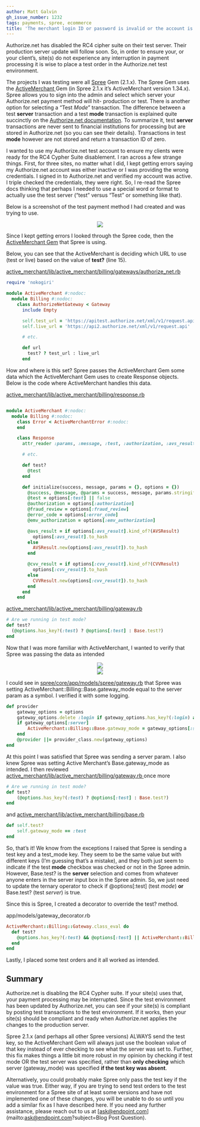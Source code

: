 ```yaml
---
author: Matt Galvin
gh_issue_number: 1232
tags: payments, spree, ecommerce
title: 'The merchant login ID or password is invalid or the account is inactive, and to how to fix it in Spree'
---
```


Authorize.net has disabled the RC4 cipher suite on their test server. Their production server update will follow soon. So, in order to ensure your, or your client’s, site(s) do not experience any interruption in payment processing it is wise to place a test order in the Authorize.net test environment.

The projects I was testing were all [Spree](https://spreecommerce.com/) Gem (2.1.x). The Spree Gem uses the [ActiveMerchant ](https://github.com/activemerchant/active_merchant)Gem (in Spree 2.1.x it’s ActiveMerchant version 1.34.x). Spree allows you to sign into the admin and select which server your Authorize.net payment method will hit- production or test. There is another option for selecting a “Test *Mode*” transaction. The difference between a test **server** transaction and a test **mode** transaction is explained quite succinctly on the [Authorize.net documentation](http://developer.authorize.net/hello_world/testing_guide/). To summarize it, test **server** transactions are never sent to financial institutions for processing but are stored in Authorize.net (so you can see their details). Transactions in test **mode** however are not stored and return a transaction ID of zero.

I wanted to use my Authorize.net test account to ensure my clients were ready for the RC4 Cypher Suite disablement. I ran across a few strange things. First, for three sites, no matter what I did, I kept getting errors saying my Authorize.net account was either inactive or I was providing the wrong credentials. I signed in to Authorize.net and verified my account was active. I triple checked the credentials, they were right. So, I re-read the Spree docs thinking that perhaps I needed to use a special word or format to actually use the test server (“test” versus “Test” or something like that).

Below is a screenshot of the test payment method I had created and was trying to use.

<div class="separator" style="clear: both; text-align: center;"><a href="/blog/2016/06/02/the-merchant-login-id-or-password-is/image-0.png" imageanchor="1" style="margin-left: 1em; margin-right: 1em;"><img border="0" src="/blog/2016/06/02/the-merchant-login-id-or-password-is/image-0.png"/></a></div>

Since I kept getting errors I looked through the Spree code, then the [ActiveMerchant Gem](https://github.com/activemerchant/active_merchant) that Spree is using.

Below, you can see that the ActiveMerchant is deciding which URL to use (test or live) based on the value of **test?** (line 15).

[active_merchant/lib/active_merchant/billing/gateways/authorize_net.rb](https://github.com/activemerchant/active_merchant/blob/master/lib/active_merchant/billing/gateways/authorize_net.rb)

```ruby
require 'nokogiri'

module ActiveMerchant #:nodoc:
  module Billing #:nodoc:
    class AuthorizeNetGateway < Gateway
      include Empty

      self.test_url = 'https://apitest.authorize.net/xml/v1/request.api'
      self.live_url = 'https://api2.authorize.net/xml/v1/request.api'

      # etc.

      def url
        test? ? test_url : live_url
      end
```

How and where is this set? Spree passes the ActiveMerchant Gem some data which the ActiveMerchant Gem uses to create Response objects. Below is the code where ActiveMerchant handles this data.

[active_merchant/lib/active_merchant/billing/response.rb](https://github.com/activemerchant/active_merchant/blob/master/lib/active_merchant/billing/response.rb)

```ruby

module ActiveMerchant #:nodoc:
  module Billing #:nodoc:
    class Error < ActiveMerchantError #:nodoc:
    end

    class Response
      attr_reader :params, :message, :test, :authorization, :avs_result, :cvv_result, :error_code, :emv_authorization

      # etc.

      def test?
        @test
      end

      def initialize(success, message, params = {}, options = {})
        @success, @message, @params = success, message, params.stringify_keys
        @test = options[:test] || false
        @authorization = options[:authorization]
        @fraud_review = options[:fraud_review]
        @error_code = options[:error_code]
        @emv_authorization = options[:emv_authorization]

        @avs_result = if options[:avs_result].kind_of?(AVSResult)
          options[:avs_result].to_hash
        else
          AVSResult.new(options[:avs_result]).to_hash
        end

        @cvv_result = if options[:cvv_result].kind_of?(CVVResult)
          options[:cvv_result].to_hash
        else
          CVVResult.new(options[:cvv_result]).to_hash
        end
      end
    end
```

[active_merchant/lib/active_merchant/billing/gateway.rb](https://github.com/activemerchant/active_merchant/blob/master/lib/active_merchant/billing/gateway.rb)

```ruby
# Are we running in test mode?
def test?
  (@options.has_key?(:test) ? @options[:test] : Base.test?)
end
```

Now that I was more familiar with ActiveMerchant, I wanted to verify that Spree was passing the data as intended

<div class="separator" style="clear: both; text-align: center;"><a href="/blog/2016/06/02/the-merchant-login-id-or-password-is/image-1-big.png" imageanchor="1" style="margin-left: 1em; margin-right: 1em;"><img border="0" src="/blog/2016/06/02/the-merchant-login-id-or-password-is/image-1.png"/></a></div>

<div class="separator" style="clear: both; text-align: center;"><a href="/blog/2016/06/02/the-merchant-login-id-or-password-is/image-2-big.png" imageanchor="1" style="margin-left: 1em; margin-right: 1em;"><img border="0" src="/blog/2016/06/02/the-merchant-login-id-or-password-is/image-2.png"/></a></div>

I could see in [spree/core/app/models/spree/gateway.rb](https://github.com/spree/spree/blob/8bfa0824d2a7f6cfa6efc9bd4e32d1d564f6270b/core/app/models/spree/gateway.rb) that Spree was setting ActiveMerchant::Billing::Base.gateway_mode equal to the server param as a symbol. I verified it with some logging.

```ruby
def provider
	gateway_options = options
	gateway_options.delete :login if gateway_options.has_key?(:login) and gateway_options[:login].nil?
	if gateway_options[:server]
		ActiveMerchant::Billing::Base.gateway_mode = gateway_options[:server].to_sym
	end
	@provider ||= provider_class.new(gateway_options)
end
```

At this point I was satisfied that Spree was sending a server param. I also knew Spree was setting Active Merchant’s Base.gateway_mode as intended. I then reviewed [active_merchant/lib/active_merchant/billing/gateway.rb
](https://github.com/activemerchant/active_merchant/blob/master/lib/active_merchant/billing/gateway.rb) once more

```ruby
# Are we running in test mode?
def test?
	(@options.has_key?(:test) ? @options[:test] : Base.test?)
end
```

and [active_merchant/lib/active_merchant/billing/base.rb](https://github.com/activemerchant/active_merchant/blob/v1.34.0/lib/active_merchant/billing/base.rb)

```ruby
def self.test?
	self.gateway_mode == :test
end
```

So, that’s it! We know from the exceptions I raised that Spree is sending a test key and a test_mode key. They seem to be the same value but with different keys (I’m guessing that’s a mistake), and they both just seem to indicate if the test **mode** checkbox was checked or not in the Spree admin. However, Base.test? is the **server** selection and comes from whatever anyone enters in the server input box in the Spree admin. So, we just need to update the ternary operator to check if @options\[:test\] (test *mode*) **or** Base.test? (test *server*) is true.

Since this is Spree, I created a decorator to override the test? method.

app/models/gateway_decorator.rb

```ruby
ActiveMerchant::Billing::Gateway.class_eval do
  def test?
    @options.has_key?(:test) && @options[:test] || ActiveMerchant::Billing::Base.test?
  end
end
```

Lastly, I placed some test orders and it all worked as intended.

## Summary

Authorize.net is disabling the RC4 Cypher suite. If your site(s) uses that, your payment processing may be interrupted. Since the test environment has been updated by Authorize.net, you can see if your site(s) is compliant by posting test transactions to the test environment. If it works, then your site(s) should be compliant and ready when Authorize.net applies the changes to the production server.

Spree 2.1.x  (and perhaps all other Spree versions) ALWAYS send the test key, so the ActiveMerchant Gem will always just use the boolean value of that key instead of ever checking to see what the server was set to. Further, this fix makes things a little bit more robust in my opinion by checking if test mode OR the test server was specified, rather than **only checking** which server (gateway_mode) was specified **if the test key was absent**.

Alternatively, you could probably make Spree only pass the test key if the value was true.  Either way, if you are trying to send test orders to the test environment for a Spree site of at least some versions and have not implemented one of these changes, you will be unable to do so until you add a similar fix as I have described here. If you need any further assistance, please reach out to us at [ask@endpoint.com](mailto:ask@endpoint.com?subject=Blog Post Question).
